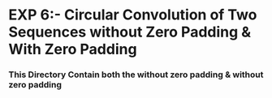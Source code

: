 # EXP 6:- Circular Convolution of Two Sequences without Zero Padding & With Zero Padding

### This Directory Contain both the without zero padding & without zero padding
